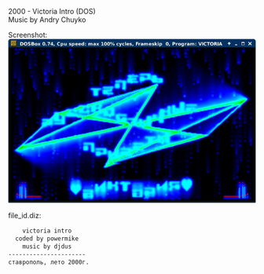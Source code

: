 2000 - Victoria Intro (DOS)  
Music by Andry Chuyko

Screenshot:  
![Screenshot](/_screenshots/1.png)

file_id.diz:  
```
    victoria intro
  coded by powermike
    music by djdus
----------------------
ставpополь, лето 2000г.
```
